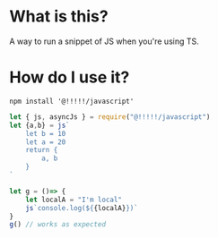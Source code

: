 # What is this?

A way to run a snippet of JS when you're using TS.

# How do I use it?

`npm install '@!!!!!/javascript'`

```ts
let { js, asyncJs } = require("@!!!!!/javascript")
let {a,b} = js`
    let b = 10
    let a = 20
    return {
        a, b
    }
`

let g = ()=> {
    let localA = "I'm local"
    js`console.log(${{localA}})`
}
g() // works as expected
```
